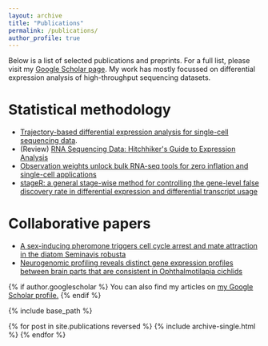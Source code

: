 ```yaml
---
layout: archive
title: "Publications"
permalink: /publications/
author_profile: true
---
```


Below is a list of selected publications and preprints. For a full list, please visit my [Google Scholar page](https://scholar.google.be/citations?user=3PHGkxkAAAAJ&hl=en). My work has mostly focussed on differential expression analysis of high-throughput sequencing datasets.

# Statistical methodology

 - [Trajectory-based differential expression analysis for single-cell sequencing data](https://www.biorxiv.org/content/10.1101/623397v1).
 - (Review) [RNA Sequencing Data: Hitchhiker's Guide to Expression Analysis](https://www.annualreviews.org/doi/10.1146/annurev-biodatasci-072018-021255)
 - [Observation weights unlock bulk RNA-seq tools for zero inflation and single-cell applications](https://genomebiology.biomedcentral.com/articles/10.1186/s13059-018-1406-4)
 - [stageR: a general stage-wise method for controlling the gene-level false discovery rate in differential expression and differential transcript usage](https://genomebiology.biomedcentral.com/articles/10.1186/s13059-017-1277-0)
 
 # Collaborative papers
 
  - [A sex-inducing pheromone triggers cell cycle arrest and mate attraction in the diatom Seminavis robusta](https://www.nature.com/articles/srep19252)
  - [Neurogenomic profiling reveals distinct gene expression profiles between brain parts that are consistent in Ophthalmotilapia cichlids](https://www.frontiersin.org/articles/10.3389/fnins.2018.00136/full?report=reader)
 


{% if author.googlescholar %}
  You can also find my articles on <u><a href="{{author.googlescholar}}">my Google Scholar profile</a>.</u>
{% endif %}

{% include base_path %}

{% for post in site.publications reversed %}
  {% include archive-single.html %}
{% endfor %}
